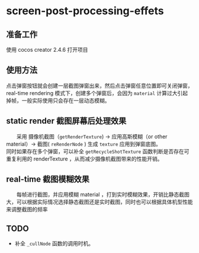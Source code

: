 # screen-post-processing-effets

## 准备工作

使用 cocos creator 2.4.6 打开项目

## 使用方法

点击弹窗按钮就会创建一层截图弹窗出来，然后点击弹窗任意位置即可关闭弹窗，real-time rendering 模式下，创建多个弹窗后，会因为 `material` 计算过大引起掉帧，一般实际使用只会存在一层动态模糊。

## static render 截图屏幕后处理效果

&emsp;&emsp;采用 摄像机截图（`getRenderTexture`) -> 应用高斯模糊（or other material）-> 截图( `reRenderNode` ) 生成 `texture` 应用到弹窗底图。<br>同时如果存在多个弹窗，可以补全 `getRecycleShotTexture` 函数判断是否存在可重复利用的 renderTexture ，从而减少摄像机截图带来的性能开销。

## real-time 截图模糊效果

&emsp;&emsp;每帧进行截图，并应用模糊 material ，打到实时模糊效果，开销比静态截图大，可以根据实际情况选择静态截图还是实时截图，同时也可以根据具体机型性能来调整截图的频率

## TODO

- 补全 `_cullNode` 函数的调用时机。
